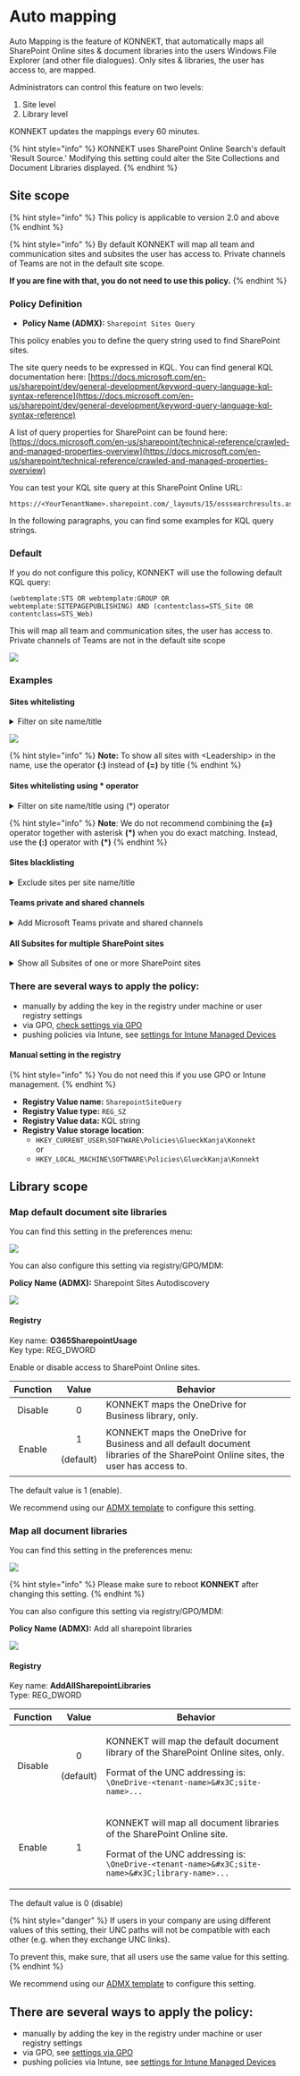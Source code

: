 # Auto mapping

Auto Mapping is the feature of KONNEKT, that automatically maps all SharePoint Online sites & document libraries into the users Windows File Explorer (and other file dialogues). Only sites & libraries, the user has access to, are mapped.

Administrators can control this feature on two levels:

1. Site level
2. Library level

KONNEKT updates the mappings every 60 minutes.

{% hint style="info" %}
KONNEKT uses SharePoint Online Search's default 'Result Source.' Modifying this setting could alter the Site Collections and Document Libraries displayed.
{% endhint %}

## Site scope

{% hint style="info" %}
This policy is applicable to version 2.0 and above
{% endhint %}

{% hint style="info" %}
By default KONNEKT will map all team and communication sites and subsites the user has access to. Private channels of Teams are not in the default site scope.

**If you are fine with that, you do not need to use this policy.**
{% endhint %}

### **Policy** Definition

* **Policy Name (ADMX):** `Sharepoint Sites Query`

This policy enables you to define the query string used to find SharePoint sites.

The site query needs to be expressed in KQL. You can find general KQL documentation here: [https://docs.microsoft.com/en-us/sharepoint/dev/general-development/keyword-query-language-kql-syntax-reference](https://docs.microsoft.com/en-us/sharepoint/dev/general-development/keyword-query-language-kql-syntax-reference)

A list of query properties for SharePoint can be found here: [https://docs.microsoft.com/en-us/sharepoint/technical-reference/crawled-and-managed-properties-overview](https://docs.microsoft.com/en-us/sharepoint/technical-reference/crawled-and-managed-properties-overview)

You can test your KQL site query at this SharePoint Online URL:

```
https://<YourTenantName>.sharepoint.com/_layouts/15/osssearchresults.aspx
```

In the following paragraphs, you can find some examples for KQL query strings.

### Default

If you do not configure this policy, KONNEKT will use the following default KQL query:

```
(webtemplate:STS OR webtemplate:GROUP OR webtemplate:SITEPAGEPUBLISHING) AND (contentclass=STS_Site OR contentclass=STS_Web)
```

This will map all team and communication sites, the user has access to. Private channels of Teams are not in the default site scope

![](<../../../.gitbook/assets/sharepoint site query policy.png>)

### Examples

#### Sites whitelisting

<details>

<summary>Filter on site name/title</summary>

`Title="<MySiteName>"`

**Query String** to map only the sites "Give" and "Leadership"

```
(webtemplate:STS OR webtemplate:GROUP OR webtemplate:SITEPAGEPUBLISHING) AND (contentclass=STS_Site OR contentclass=STS_Web) AND (title="Give" OR title="Leadership")
```

**Note:** restarting KONNEKT is required to apply the policy

</details>

![](../../../.gitbook/assets/KONNEKTQueryPolicy.png)

{% hint style="info" %}
**Note:** To show all sites with \<Leadership> in the name, use the operator **(:)** instead of **(=)** by title
{% endhint %}

#### Sites whitelisting using \* operator

<details>

<summary>Filter on site name/title using (*) operator</summary>

Show all sites has a word starting with Con `title:<"Con*">`

**Query string**

```
(webtemplate:STS OR webtemplate:GROUP OR webtemplate:SITEPAGEPUBLISHING) AND (contentclass=STS_Site OR contentclass=STS_Web) AND (title:"Con*")
```

</details>

{% hint style="info" %}
**Note**: We do not recommend combining the **(=)** operator together with asterisk **(\*)** when you do exact matching. Instead, use the **(:)** operator with **(\*)**
{% endhint %}

#### Sites blacklisting

<details>

<summary>Exclude sites per site name/title</summary>

Map all sites and libraries except specific sites (and their libraries)

**Query string** to exclude `<Site01>` and `<Site02>`

```
(webtemplate:STS OR webtemplate:GROUP OR webtemplate:SITEPAGEPUBLISHING) AND (NOT (sitetitle:"Site01" OR sitetitle:"Site02"))
```

**Note:** restarting KONNEKT is required to apply the policy

</details>

#### Teams private and shared channels

<details>

<summary>Add Microsoft Teams private and shared channels</summary>

Map all SP sites, Teams private channels and Teams shared channels&#x20;

By adding `webtemplate:TEAMCHANNEL` to the query

**Query string**

```
(webtemplate:STS OR webtemplate:GROUP OR webtemplate:SITEPAGEPUBLISHING OR webtemplate:TEAMCHANNEL) AND (contentclass=STS_Site OR contentclass=STS_Web)
```

**Note:** restarting KONNEKT is required to apply the policy

Since private and shared channels are dedicated sites on SharePoint, they appear as dedicated volumes in KONNEKT.

</details>

#### All Subsites for multiple SharePoint sites

<details>

<summary>Show all Subsites of one or more SharePoint sites</summary>

To map all Subsites (and Libraries) of one or more SharePoint sites, you can use the following query

**Query string**

```
(webtemplate:STS OR webtemplate:GROUP OR webtemplate:SITEPAGEPUBLISHING) AND (contentclass=STS_Site OR contentclass=STS_Web) AND (path:https://c4a8ehamed.sharepoint.com/sites/MySite1 OR path:https://c4a8ehamed.sharepoint.com/sites/MySite2)
```

**Note:** change MySite1 and MySite2 to your SharePoint site names.&#x20;

You map Subsites and libraries of only  one SharePoint site or even add multiple URLs if needed

</details>

### **There are several ways to apply the policy:**

* manually by adding the key in the registry under machine or user registry settings
* via GPO, [check settings via GPO](../management-options/settings-via-gpo.md)
* pushing policies via Intune, see [settings for Intune Managed Devices](../management-options/setting-for-intune-managed-devices-1/intune-mappings.md#sharepoint-site-query)

#### **Manual setting in the registry**

{% hint style="info" %}
You do not need this if you use GPO or Intune management.
{% endhint %}

* **Registry Value name:** `SharepointSiteQuery`
* **Registry Value type:** `REG_SZ`
* **Registry Value data:** KQL string
* **Registry Value storage location**:
  * `HKEY_CURRENT_USER\SOFTWARE\Policies\GlueckKanja\Konnekt`\
    or
  * `HKEY_LOCAL_MACHINE\SOFTWARE\Policies\GlueckKanja\Konnekt`

## Library scope

### Map default document site libraries

You can find this setting in the preferences menu:

![](<../../../.gitbook/assets/2022-08-02 16_26_17-Window.png>)

You can also configure this setting via registry/GPO/MDM:

**Policy Name (ADMX):** Sharepoint Sites Autodiscovery

![](<../../../.gitbook/assets/2022-08-16 15_15_20-LabServer ‎- Remotedesktop.png>)

#### Registry

Key name: **O365SharepointUsage**\
Key type: REG\_DWORD

Enable or disable access to SharePoint Online sites.

| Function |           Value          | Behavior                                                                                                                          |
| :------: | :----------------------: | --------------------------------------------------------------------------------------------------------------------------------- |
|  Disable |             0            | KONNEKT maps the OneDrive for Business library, only.                                                                             |
|  Enable  | <p>1</p><p>(default)</p> | KONNEKT maps the OneDrive for Business and all default document libraries of the SharePoint Online sites, the user has access to. |

The default value is 1 (enable).

We recommend using our [ADMX template](../management-options/settings-via-gpo.md#admx-file) to configure this setting.

### Map all document libraries

You can find this setting in the preferences menu:

![](<../../../.gitbook/assets/2022-08-02 16_26_54-Window.png>)

{% hint style="info" %}
Please make sure to reboot **KONNEKT** after changing this setting.
{% endhint %}

You can also configure this setting via registry/GPO/MDM:

**Policy Name (ADMX):** Add all sharepoint libraries

![](<../../../.gitbook/assets/2022-08-16 15_22_33-LabServer ‎- Remotedesktop.png>)

#### Registry

Key name: **AddAllSharepointLibraries**\
Type: REG\_DWORD

| Function |           Value          | Behavior                                                                                                                                                                                                     |
| :------: | :----------------------: | ------------------------------------------------------------------------------------------------------------------------------------------------------------------------------------------------------------ |
|  Disable | <p>0</p><p>(default)</p> | <p>KONNEKT will map the default document library of the SharePoint Online sites, only.</p><p>Format of the UNC addressing is: <br><code>\\OneDrive-&#x3C;tenant-name>\&#x3C;site-name>\...</code></p>        |
|  Enable  |             1            | <p>KONNEKT will map all document libraries of the SharePoint Online site.</p><p>Format of the UNC addressing is: <br><code>\\OneDrive-&#x3C;tenant-name>\&#x3C;site-name>\&#x3C;library-name>\...</code></p> |

The default value is 0 (disable)

{% hint style="danger" %}
If users in your company are using different values of this setting, their UNC paths will not be compatible with each other (e.g. when they exchange UNC links).

To prevent this, make sure, that all users use the same value for this setting.
{% endhint %}

We recommend using our [ADMX template](../management-options/settings-via-gpo.md#admx-file) to configure this setting.

## **There are several ways to apply the policy:**

* manually by adding the key in the registry under machine or user registry settings
* via GPO, see [settings via GPO](../management-options/settings-via-gpo.md)
* pushing policies via Intune, see [settings for Intune Managed Devices](../management-options/setting-for-intune-managed-devices-1/intune-mappings.md#add-sharepoint-libraries)
